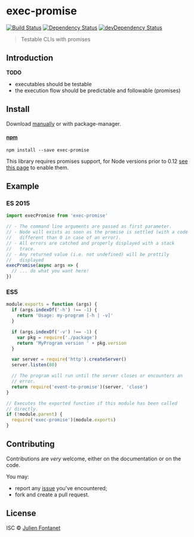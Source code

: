 # exec-promise

[![Build Status](https://img.shields.io/travis/JsCommunity/exec-promise/master.svg)](http://travis-ci.org/JsCommunity/exec-promise)
[![Dependency Status](https://david-dm.org/JsCommunity/exec-promise/status.svg?theme=shields.io)](https://david-dm.org/JsCommunity/exec-promise)
[![devDependency Status](https://david-dm.org/JsCommunity/exec-promise/dev-status.svg?theme=shields.io)](https://david-dm.org/JsCommunity/exec-promise#info=devDependencies)

> Testable CLIs with promises

## Introduction

**TODO**

- executables should be testable
- the execution flow should be predictable and followable (promises)

## Install

Download [manually](https://github.com/JsCommunity/exec-promise/releases) or with package-manager.

#### [npm](https://npmjs.org/package/exec-promise)

```
npm install --save exec-promise
```

This library requires promises support, for Node versions prior to 0.12 [see
this page](https://github.com/JsCommunity/js-promise-toolbox#usage) to
enable them.

## Example

### ES 2015

```javascript
import execPromise from 'exec-promise'

// - The command line arguments are passed as first parameter.
// - Node will exists as soon as the promise is settled (with a code
//   different than 0 in case of an error).
// - All errors are catched and properly displayed with a stack
//   trace.
// - Any returned value (i.e. not undefined) will be prettily
//   displayed
execPromise(async args => {
  // ... do what you want here!
})
```

### ES5

```javascript
module.exports = function (args) {
  if (args.indexOf('-h') !== -1) {
    return 'Usage: my-program [-h | -v]'
  }

  if (args.indexOf('-v') !== -1) {
    var pkg = require('./package')
    return 'MyProgram version ' + pkg.version
  }

  var server = require('http').createServer()
  server.listen(80)

  // The program will run until the server closes or encounters an
  // error.
  return require('event-to-promise')(server, 'close')
}

// Executes the exported function if this module has been called
// directly.
if (!module.parent) {
  require('exec-promise')(module.exports)
}
```

## Contributing

Contributions are *very* welcome, either on the documentation or on
the code.

You may:

- report any [issue](https://github.com/JsCommunity/human-format/issues)
  you've encountered;
- fork and create a pull request.

## License

ISC © [Julien Fontanet](http://julien.isonoe.net)
